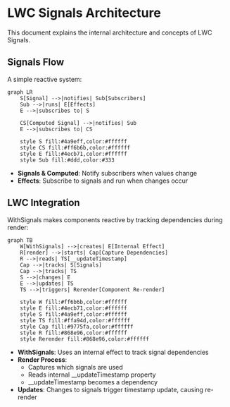# LWC Signals Architecture

This document explains the internal architecture and concepts of LWC Signals.

## Signals Flow

A simple reactive system:

```mermaid
graph LR
    S[Signal] -->|notifies| Sub[Subscribers]
    Sub -->|runs| E[Effects]
    E -->|subscribes to| S
    
    CS[Computed Signal] -->|notifies| Sub
    E -->|subscribes to| CS

    style S fill:#4a9eff,color:#ffffff
    style CS fill:#ff6b6b,color:#ffffff
    style E fill:#4ecb71,color:#ffffff
    style Sub fill:#ddd,color:#333
```

- **Signals & Computed**: Notify subscribers when values change
- **Effects**: Subscribe to signals and run when changes occur

## LWC Integration

WithSignals makes components reactive by tracking dependencies during render:

```mermaid
graph TB
    W[WithSignals] -->|creates| E[Internal Effect]
    R[render] -->|starts| Cap[Capture Dependencies]
    R -->|reads| TS[__updateTimestamp]
    Cap -->|tracks| S[Signals]
    Cap -->|tracks| TS
    S -->|changes| E
    E -->|updates| TS
    TS -->|triggers| Rerender[Component Re-render]
    
    style W fill:#ff6b6b,color:#ffffff
    style E fill:#4ecb71,color:#ffffff
    style S fill:#4a9eff,color:#ffffff
    style TS fill:#ffa94d,color:#ffffff
    style Cap fill:#9775fa,color:#ffffff
    style R fill:#868e96,color:#ffffff
    style Rerender fill:#868e96,color:#ffffff
```

- **WithSignals**: Uses an internal effect to track signal dependencies
- **Render Process**: 
  - Captures which signals are used
  - Reads internal __updateTimestamp property
  - __updateTimestamp becomes a dependency
- **Updates**: Changes to signals trigger timestamp update, causing re-render